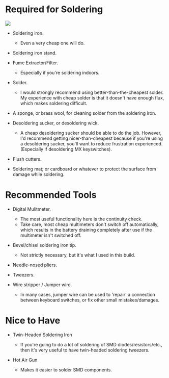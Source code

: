 # Required for Soldering

<img src="https://raw.githubusercontent.com/rgoulter/keyboard-labs/master/docs/images/buildlog-rev2021.4-minimal/tools.JPG" />

- Soldering iron.
  - Even a very cheap one will do.

- Soldering iron stand.

- Fume Extractor/Filter.
  - Especially if you're soldering indoors.

- Solder.
  - I would strongly recommend using better-than-the-cheapest solder.
    My experience with cheap solder is that it doesn't have enough flux,
    which makes soldering difficult.

- A sponge, or brass wool, for cleaning solder from the soldering iron.

- Desoldering sucker, or desoldering wick.
  - A cheap desoldering sucker should be able to do the job.
    However, I'd recommend getting nicer-than-cheapest because
    if you're using a desoldering sucker,
    you'll want to reduce frustration experienced.
    (Especially if desoldering MX keyswitches).

- Flush cutters.

- Soldering mat; or cardboard or whatever to protect the surface from
  damage while soldering.

# Recommended Tools

- Digital Mulitmeter.
  - The most useful functionality here is the continuity check.
  - Take care, most cheap multimeters don't switch off automatically,
    which results in the battery draining completely
    after use if the multimeter isn't switched off.

- Bevel/chisel soldering iron tip.
  - Not strictly necessary, but it's what I used in this build.

- Needle-nosed pliers.

- Tweezers.

- Wire stripper / Jumper wire.
  - In many cases, jumper wire can be used to 'repair' a connection between
    keyboard switches, or fix other small mistakes/damages.

# Nice to Have

- Twin-Headed Soldering Iron
  - If you're going to do a lot of soldering of SMD diodes/resistors/etc.,
    then it's very useful to have twin-headed soldering tweezers.

- Hot Air Gun
  - Makes it easier to solder SMD components.
